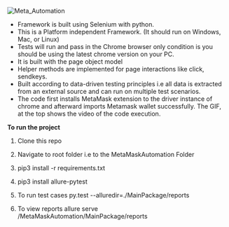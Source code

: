 ![Meta_Automation](https://user-images.githubusercontent.com/64031981/173302919-b92c8d86-81eb-4f82-9774-1241cb7feb66.gif)


* Framework is built using Selenium with python.
* This is a Platform independent Framework. (It should run on Windows, Mac, or Linux)
* Tests will run and pass in the Chrome browser only condition is you should be using the latest chrome version on your PC.
* It is built with the page object model
* Helper methods are implemented for page interactions like click, sendkeys.
* Built according to data-driven testing principles i.e all data is extracted from an external source and can run on multiple test scenarios.
* The code first installs MetaMask extension to the driver instance of chrome and afterward imports Metamask wallet successfully. The GIF, at the top shows the video of the code execution.


**To run the project**

1. Clone this repo
2. Navigate to root folder i.e to the MetaMaskAutomation Folder
3. pip3 install -r requirements.txt
4. pip3 install allure-pytest

5. To run test cases
   py.test --alluredir=./MainPackage/reports

6. To view reports
   allure serve <Path to root Folder>/MetaMaskAutomation/MainPackage/reports

